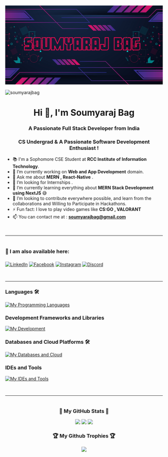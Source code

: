 ![logo](https://github.com/soumyarajbag/soumyarajbag/blob/main/Soumyaraj_Bag_Poster.png)
<p align="left"> <img src="https://komarev.com/ghpvc/?username=soumyarajbag&label=Profile%20views&color=0e75b6&style=flat" alt="soumyarajbag" /> </p>
<h1 align="center">Hi 👋, I'm Soumyaraj Bag</h1>
<h3 align="center">A Passionate Full Stack Developer from India</h3>
<h3 align="center">CS Undergrad & A Passionate Software Development Enthusiast !</h3>

- 📚 I'm a Sophomore CSE Student at **RCC Institute of Information Technology**.
- 🌱 I’m currently working on **Web and App Development** domain.
- 💬 Ask me about **MERN , React-Native** .
- 👯 I’m looking for Internships .  
- 🔭 I’m currently learning everything about **MERN Stack Development using NextJS** 😅
- 💞️ I’m looking to contribute everywhere possible, and learn from the collaborations and Willing to Participate in Hackathons.
- ⚡ Fun fact: I love to play video games like **CS:GO , VALORANT**
- 📫 You can contact me at : **soumyarajbag@gmail.com**

<br>

---
# <h3 align="left">📧 I am also available here: <h3>
<p align="left">
<a href="https://www.linkedin.com/in/soumyaraj-bag-037486135/" target="blank"><img alt='LinkedIn' src='https://img.shields.io/badge/LinkedIn-100000?style=for-the-badge&logo=LinkedIn&logoColor=white&labelColor=000000&color=0072b1'/></a>  
<a href="https://www.facebook.com/TheSoumyarajBag/" target="blank"><img alt='Facebook' src='https://img.shields.io/badge/Facebook-100000?style=for-the-badge&logo=Facebook&logoColor=white&labelColor=black&color=000080'/></a>
<a href="https://www.instagram.com/soumyarajbag/" target="blank"><img alt='Instagram' src='https://img.shields.io/badge/Instagram-100000?style=for-the-badge&logo=Instagram&logoColor=white&labelColor=000000&color=FF009E'/></a>
<a href="discordapp.com/users/soumyarajbag" target="blank"><img alt='Discord' src='https://img.shields.io/badge/Discord-100000?style=for-the-badge&logo=Discord&logoColor=white&labelColor=black&color=6B00B3'/></a>

</p>

<br>

---

### Languages 🛠 
[![My Programming Languages](https://skillicons.dev/icons?i=c,cpp,python,js,ts)](https://skillicons.dev)

### Development Frameworks and Libraries
[![My Development](https://skillicons.dev/icons?i=html,css,bootstrap,tailwindcss,react,mui,nodejs,expressjs,flask,fastapi,nextjs)](https://skillicons.dev)

### Databases and Cloud Platforms 🛠 
[![My Databases and Cloud](https://skillicons.dev/icons?i=mongodb,mysql,sqlite,supabase,firebase,appwrite)](https://skillicons.dev)

### IDEs and Tools
[![My IDEs and Tools](https://skillicons.dev/icons?i=vscode,postman,git,github,vercel,netlify,replit)](https://skillicons.dev)


<br/>

---


# <h3 align="center">🏅 My GitHub Stats 🏅</h3>

<div align="center">
<img src="https://github-readme-stats.vercel.app/api/top-langs/?username=soumyarajbag&layout=compact&theme=dark#gh-dark-mode-only">
<img src="https://github-readme-stats.vercel.app/api?username=soumyarajbag&show_icons=true&include_all_commits=true&theme=dark">
<img src="https://github-readme-streak-stats.herokuapp.com/?user=soumyarajbag&theme=dark">
</div>

<div align="center">
<h3 align="center">🏆 My Github Trophies 🏆</h3>
<img align="center" src="https://github-profile-trophy.vercel.app/?username=soumyarajbag&theme=onedark">
</div>


